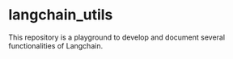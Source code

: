 # langchain_utils
This repository is a playground to develop and document several functionalities of Langchain.
